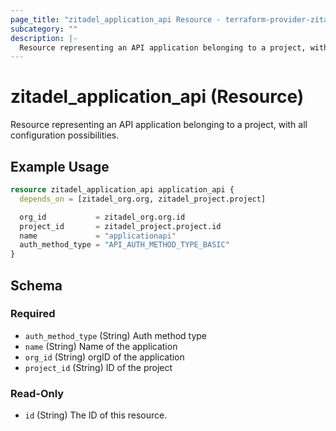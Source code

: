 ```yaml
---
page_title: "zitadel_application_api Resource - terraform-provider-zitadel"
subcategory: ""
description: |-
  Resource representing an API application belonging to a project, with all configuration possibilities.
---
```


# zitadel_application_api (Resource)

Resource representing an API application belonging to a project, with all configuration possibilities.

## Example Usage

```terraform
resource zitadel_application_api application_api {
  depends_on = [zitadel_org.org, zitadel_project.project]

  org_id           = zitadel_org.org.id
  project_id       = zitadel_project.project.id
  name             = "applicationapi"
  auth_method_type = "API_AUTH_METHOD_TYPE_BASIC"
}
```

<!-- schema generated by tfplugindocs -->
## Schema

### Required

- `auth_method_type` (String) Auth method type
- `name` (String) Name of the application
- `org_id` (String) orgID of the application
- `project_id` (String) ID of the project

### Read-Only

- `id` (String) The ID of this resource.